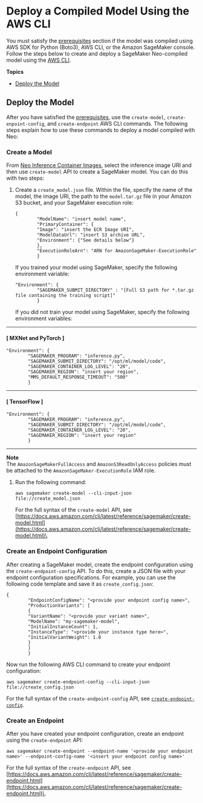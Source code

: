 # Deploy a Compiled Model Using the AWS CLI<a name="neo-deployment-hosting-services-cli"></a>

You must satisfy the [ prerequisites](https://docs.aws.amazon.com/sagemaker/latest/dg/neo-deployment-hosting-services-prerequisites) section if the model was compiled using AWS SDK for Python \(Boto3\), AWS CLI, or the Amazon SageMaker console\. Follow the steps below to create and deploy a SageMaker Neo\-compiled model using the [AWS CLI](https://docs.aws.amazon.com/cli/latest/reference/)\. 

**Topics**
+ [Deploy the Model](#neo-deploy-cli)

## Deploy the Model<a name="neo-deploy-cli"></a>

After you have satisfied the [ prerequisites](https://docs.aws.amazon.com/sagemaker/latest/dg/neo-deployment-hosting-services-prerequisites), use the `create-model`, `create-enpoint-config`, and `create-endpoint` AWS CLI commands\. The following steps explain how to use these commands to deploy a model compiled with Neo: 

### Create a Model<a name="neo-deployment-hosting-services-cli-create-model"></a>

From [Neo Inference Container Images](https://docs.aws.amazon.com/sagemaker/latest/dg/neo-deployment-hosting-services-container-images.html), select the inference image URI and then use `create-model` API to create a SageMaker model\. You can do this with two steps: 

1. Create a `create_model.json` file\. Within the file, specify the name of the model, the image URI, the path to the `model.tar.gz` file in your Amazon S3 bucket, and your SageMaker execution role: 

   ```
   {
           "ModelName": "insert model name",
           "PrimaryContainer": {
           "Image": "insert the ECR Image URI",
           "ModelDataUrl": "insert S3 archive URL",
           "Environment": {"See details below"}
           },
           "ExecutionRoleArn": "ARN for AmazonSageMaker-ExecutionRole"
           }
   ```

   If you trained your model using SageMaker, specify the following environment variable: 

   ```
   "Environment": {
           "SAGEMAKER_SUBMIT_DIRECTORY" : "[Full S3 path for *.tar.gz file containing the training script]"
           }
   ```

   If you did not train your model using SageMaker, specify the following environment variables: 

------
#### [ MXNet and PyTorch ]

   ```
   "Environment": {
           "SAGEMAKER_PROGRAM": "inference.py",
           "SAGEMAKER_SUBMIT_DIRECTORY": "/opt/ml/model/code",
           "SAGEMAKER_CONTAINER_LOG_LEVEL": "20",
           "SAGEMAKER_REGION": "insert your region",
           "MMS_DEFAULT_RESPONSE_TIMEOUT": "500"
           }
   ```

------
#### [ TensorFlow ]

   ```
   "Environment": {
           "SAGEMAKER_PROGRAM": "inference.py",
           "SAGEMAKER_SUBMIT_DIRECTORY": "/opt/ml/model/code",
           "SAGEMAKER_CONTAINER_LOG_LEVEL": "20",
           "SAGEMAKER_REGION": "insert your region"
           }
   ```

------
**Note**  
The `AmazonSageMakerFullAccess` and `AmazonS3ReadOnlyAccess` policies must be attached to the `AmazonSageMaker-ExecutionRole` IAM role\. 

1. Run the following command:

   ```
   aws sagemaker create-model --cli-input-json file://create_model.json
   ```

   For the full syntax of the `create-model` API, see [https://docs.aws.amazon.com/cli/latest/reference/sagemaker/create-model.html](https://docs.aws.amazon.com/cli/latest/reference/sagemaker/create-model.html)\. 

### Create an Endpoint Configuration<a name="neo-deployment-hosting-services-cli-create-endpoint-config"></a>

After creating a SageMaker model, create the endpoint configuration using the `create-endpoint-config` API\. To do this, create a JSON file with your endpoint configuration specifications\. For example, you can use the following code template and save it as `create_config.json`: 

```
{
        "EndpointConfigName": "<provide your endpoint config name>",
        "ProductionVariants": [
        {
        "VariantName": "<provide your variant name>",
        "ModelName": "my-sagemaker-model",
        "InitialInstanceCount": 1,
        "InstanceType": "<provide your instance type here>",
        "InitialVariantWeight": 1.0
        }
        ]
        }
```

Now run the following AWS CLI command to create your endpoint configuration: 

```
aws sagemaker create-endpoint-config --cli-input-json file://create_config.json
```

For the full syntax of the `create-endpoint-config` API, see [ `create-endpoint-config`](https://docs.aws.amazon.com/cli/latest/reference/sagemaker/create-endpoint-config.html)\. 

### Create an Endpoint<a name="neo-deployment-hosting-services-cli-create-endpoint"></a>

After you have created your endpoint configuration, create an endpoint using the `create-endpoint` API: 

```
aws sagemaker create-endpoint --endpoint-name '<provide your endpoint name>' --endpoint-config-name '<insert your endpoint config name>'
```

For the full syntax of the `create-endpoint` API, see [https://docs.aws.amazon.com/cli/latest/reference/sagemaker/create-endpoint.html](https://docs.aws.amazon.com/cli/latest/reference/sagemaker/create-endpoint.html)\. 